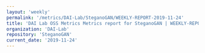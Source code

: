 ```yaml
---
layout: 'weekly'
permalink: '/metrics/DAI-Lab/SteganoGAN/WEEKLY-REPORT-2019-11-24'
title: 'DAI Lab OSS Metrics Metrics report for SteganoGAN | WEEKLY-REPORT-2019-11-24'
organization: 'DAI-Lab'
repository: 'SteganoGAN'
current_date: '2019-11-24'
---
```

